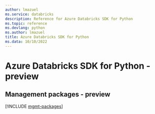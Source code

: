 ```yaml
---
author: lmazuel
ms.service: databricks
description: Reference for Azure Databricks SDK for Python
ms.topic: reference
ms.devlang: python
ms.author: lmazuel
title: Azure Databricks SDK for Python
ms.data: 10/10/2022
---
```

# Azure Databricks SDK for Python - preview

## Management packages - preview
[!INCLUDE [mgmt-packages](databricks-mgmt-index.md)]